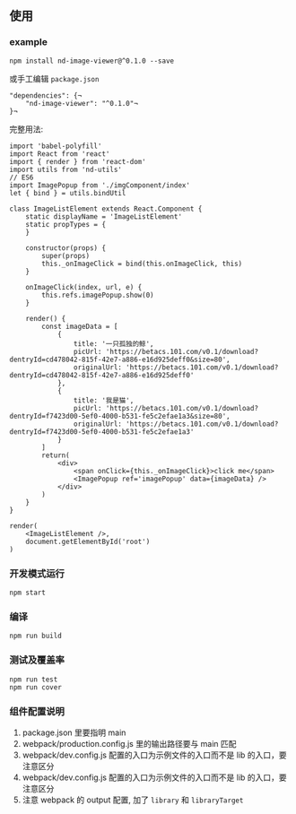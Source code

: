 ## 使用

### example

```
npm install nd-image-viewer@^0.1.0 --save
```

或手工编辑 `package.json`

```
"dependencies": {¬                                                                                                                                                                                           
    "nd-image-viewer": "^0.1.0"¬
}¬
```

完整用法:

```
import 'babel-polyfill'
import React from 'react'
import { render } from 'react-dom'
import utils from 'nd-utils'
// ES6
import ImagePopup from './imgComponent/index'
let { bind } = utils.bindUtil

class ImageListElement extends React.Component {
    static displayName = 'ImageListElement'
    static propTypes = {
    }
    
    constructor(props) {
        super(props)
        this._onImageClick = bind(this.onImageClick, this)
    }

    onImageClick(index, url, e) {
        this.refs.imagePopup.show(0)
    }

    render() {
        const imageData = [
            {
                title: '一只孤独的鲸',
                picUrl: 'https://betacs.101.com/v0.1/download?dentryId=cd478042-815f-42e7-a886-e16d925deff0&size=80',
                originalUrl: 'https://betacs.101.com/v0.1/download?dentryId=cd478042-815f-42e7-a886-e16d925deff0'
            },
            {
                title: '我是猫',
                picUrl: 'https://betacs.101.com/v0.1/download?dentryId=f7423d00-5ef0-4000-b531-fe5c2efae1a3&size=80',
                originalUrl: 'https://betacs.101.com/v0.1/download?dentryId=f7423d00-5ef0-4000-b531-fe5c2efae1a3'
            }
        ]
        return(
            <div>
                <span onClick={this._onImageClick}>click me</span>
                <ImagePopup ref='imagePopup' data={imageData} />
            </div>
        )
    }
}

render(
    <ImageListElement />,
    document.getElementById('root')
)

```

### 开发模式运行
```
npm start
```

### 编译
```
npm run build
```

### 测试及覆盖率
```
npm run test
npm run cover
```

### 组件配置说明
1. package.json 里要指明 main
1. webpack/production.config.js 里的输出路径要与 main 匹配
1. webpack/dev.config.js 配置的入口为示例文件的入口而不是 lib 的入口，要注意区分
1. webpack/dev.config.js 配置的入口为示例文件的入口而不是 lib 的入口，要注意区分
1. 注意 webpack 的 output 配置, 加了 `library` 和 `libraryTarget`
